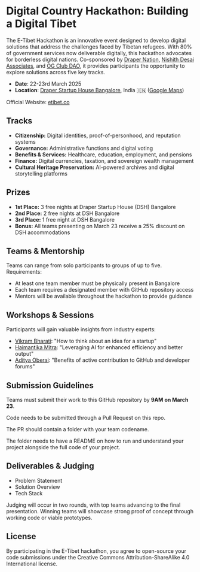 # Digital Country Hackathon: Building a Digital Tibet

The E-Tibet Hackathon is an innovative event designed to develop digital solutions that address the challenges faced by Tibetan refugees. With 80% of government services now deliverable digitally, this hackathon advocates for borderless digital nations. Co-sponsored by [Draper Nation](https://drapernation.com), [Nishith Desai Associates](https://www.nishithdesai.com), and [OG Club DAO](https://ogclubdao.com), it provides participants the opportunity to explore solutions across five key tracks.

- **Date**: 22-23rd March 2025
- **Location**: [Draper Startup House Bangalore](https://draperstartuphouse.com/bangalore), India 🇮🇳 ([Google Maps](https://maps.app.goo.gl/4DJxza88WFr9KY6s7))

Official Website: [etibet.co](https://etibet.co)

## Tracks

- **Citizenship:** Digital identities, proof-of-personhood, and reputation systems
- **Governance:** Administrative functions and digital voting
- **Benefits & Services:** Healthcare, education, employment, and pensions
- **Finance:** Digital currencies, taxation, and sovereign wealth management
- **Cultural Heritage Preservation:** AI-powered archives and digital storytelling platforms

## Prizes

- **1st Place:** 3 free nights at Draper Startup House (DSH) Bangalore
- **2nd Place:** 2 free nights at DSH Bangalore
- **3rd Place:** 1 free night at DSH Bangalore
- **Bonus:** All teams presenting on March 23 receive a 25% discount on DSH accommodations

## Teams & Mentorship

Teams can range from solo participants to groups of up to five. Requirements:

- At least one team member must be physically present in Bangalore
- Each team requires a designated member with GitHub repository access
- Mentors will be available throughout the hackathon to provide guidance

## Workshops & Sessions

Participants will gain valuable insights from industry experts:

- [Vikram Bharati](https://www.linkedin.com/in/vikrambharati): "How to think about an idea for a startup"
- [Haimantika Mitra](https://www.linkedin.com/in/haimantika-mitra): "Leveraging AI for enhanced efficiency and better output"
- [Aditya Oberai](https://www.linkedin.com/in/adityaoberai1): "Benefits of active contribution to GitHub and developer forums"

## Submission Guidelines

Teams must submit their work to this GitHub repository by **9AM on March 23**.

Code needs to be submitted through a Pull Request on this repo.

The PR should contain a folder with your team codename.

The folder needs to have a README on how to run and understand your project alongside the full code of your project.

## Deliverables & Judging

- Problem Statement
- Solution Overview
- Tech Stack

Judging will occur in two rounds, with top teams advancing to the final presentation. Winning teams will showcase strong proof of concept through working code or viable prototypes.

## License

By participating in the E-Tibet hackathon, you agree to open-source your code submissions under the Creative Commons Attribution-ShareAlike 4.0 International license.
